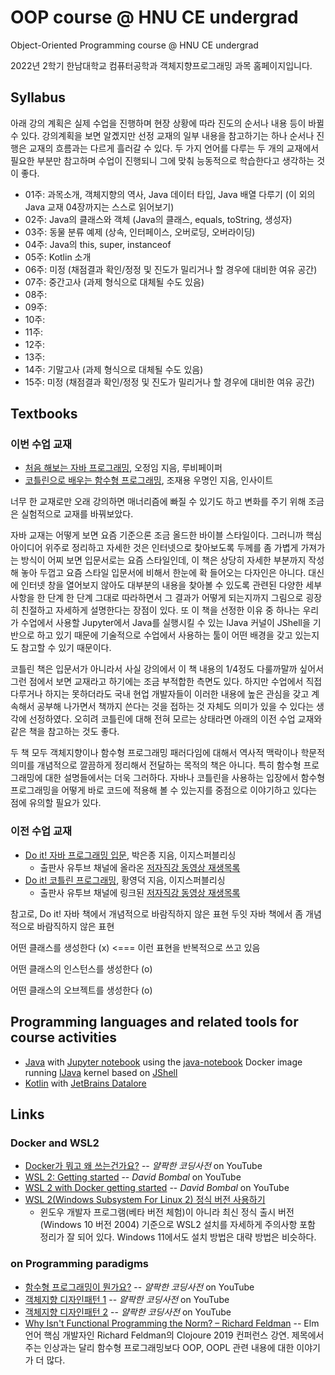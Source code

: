 # OOP course @ HNU CE undergrad
Object-Oriented Programming course @ HNU CE undergrad

2022년 2학기 한남대학교 컴퓨터공학과 객체지향프로그래밍 과목 홈페이지입니다.

## Syllabus 
아래 강의 계획은 실제 수업을 진행하며 현장 상황에 따라 진도의 순서나 내용 등이 바뀔 수 있다.
강의계획을 보면 알곘지만 선정 교재의 일부 내용을 참고하기는 하나 순서나 진행은 교재의 흐름과는 다르게 흘러갈 수 있다.
두 가지 언어를 다루는 두 개의 교재에서 필요한 부분만 참고하며 수업이 진행되니 그에 맞춰 능동적으로 학습한다고 생각하는 것이 좋다.

* 01주: 과목소개, 객체지향의 역사, Java 데이터 타입, Java 배열 다루기 (이 외의 Java 교재 04장까지는 스스로 읽어보기) 
* 02주: Java의 클래스와 객체  (Java의 클래스, equals, toString, 생성자)
* 03주: 동물 분류 예제 (상속, 인터페이스, 오버로딩, 오버라이딩)
* 04주: Java의 this, super, instanceof
* 05주: Kotlin 소개
* 06주: 미정 (채점결과 확인/정정 및 진도가 밀리거나 할 경우에 대비한 여유 공간)
* 07주: 중간고사 (과제 형식으로 대체될 수도 있음)
* 08주: 
* 09주:
* 10주:
* 11주:
* 12주:
* 13주:
* 14주: 기말고사 (과제 형식으로 대체될 수도 있음)
* 15주: 미정 (채점결과 확인/정정 및 진도가 밀리거나 할 경우에 대비한 여유 공간)

## Textbooks
### 이번 수업 교재
* [처음 해보는 자바 프로그래밍](https://www.rubypaper.co.kr/entry/%EC%B2%98%EC%9D%8C-%ED%95%B4%EB%B3%B4%EB%8A%94-%EC%9E%90%EB%B0%94-%ED%94%84%EB%A1%9C%EA%B7%B8%EB%9E%98%EB%B0%8D), 오정임 지음, 루비페이퍼
* [코틀린으로 배우는 함수형 프로그래밍](https://blog.insightbook.co.kr/2019/12/12/%EC%BD%94%ED%8B%80%EB%A6%B0%EC%9C%BC%EB%A1%9C-%EB%B0%B0%EC%9A%B0%EB%8A%94-%ED%95%A8%EC%88%98%ED%98%95-%ED%94%84%EB%A1%9C%EA%B7%B8%EB%9E%98%EB%B0%8D/), 조재용 우명인 지음, 인사이트

너무 한 교재로만 오래 강의하면 매너리즘에 빠질 수 있기도 하고 변화를 주기 위해 조금은 실험적으로 교재를 바꿔보았다.

자바 교재는 어떻게 보면 요즘 기준으론 조금 올드한 바이블 스타일이다.
그러니까 핵심 아이디어 위주로 정리하고 자세한 것은 인터넷으로 찾아보도록 두께를 좀 가볍게 가져가는 방식이 어찌 보면 입문서로는 요즘 스타일인데,
이 책은 상당히 자세한 부분까지 작성해 놓아 두껍고 요즘 스타일 입문서에 비해서 한눈에 확 들어오는 다자인은 아니다.
대신에 인터넷 창을 열어보지 않아도 대부분의 내용을 찾아볼 수 있도록 관련된 다양한 세부사항을 한 단계 한 단계 그대로 따라하면서 그 결과가 어떻게 되는지까지 그림으로 굉장히 친절하고 자세하게 설명한다는 장점이 있다. 또 이 책을 선정한 이유 중 하나는 우리가 수업에서 사용할 Jupyter에서 Java를 실행시킬 수 있는 IJava 커널이 JShell을 기반으로 하고 있기 때문에 기술적으로 수업에서 사용하는 툴이 어떤 배경을 갖고 있는지도 참고할 수 있기 때문이다.

코틀린 책은 입문서가 아니라서 사실 강의에서 이 책 내용의 1/4정도 다룰까말까 싶어서 그런 점에서 보면 교재라고 하기에는 조금 부적합한 측면도 있다.
하지만 수업에서 직접 다루거나 하지는 못하더라도 국내 현업 개발자들이 이러한 내용에 높은 관심을 갖고 계속해서 공부해 나가면서 책까지 쓴다는 것을 접하는 것 자체도 의미가 있을 수 있다는 생각에 선정하였다. 오히려 코틀린에 대해 전혀 모르는 상태라면 아래의 이전 수업 교재와 같은 책을 참고하는 것도 좋다.

두 책 모두 객체지향이나 함수형 프로그래밍 패러다임에 대해서 역사적 맥락이나 학문적 의미를 개념적으로 깔끔하게 정리해서 전달하는 목적의 책은 아니다. 특히 함수형 프로그래밍에 대한 설명들에서는 더욱 그러하다. 자바나 코틀린을 사용하는 입장에서 함수형 프로그래밍을 어떻게 바로 코드에 적용해 볼 수 있는지를 중점으로 이야기하고 있다는 점에 유의할 필요가 있다.

### 이전 수업 교재
* [Do it! 자바 프로그래밍 입문](http://www.easyspub.co.kr/20_Menu/BookView/267), 박은종 지음, 이지스퍼블리싱
  - 출판사 유투브 채널에 올라온 [저자직강 동영상 재생목록](https://www.youtube.com/playlist?list=PLG7te9eYUi7typZrH4fqXvs4E22ZFn1Nj)
* [Do it! 코틀린 프로그래밍](http://www.easyspub.co.kr/20_Menu/BookView/312), 황영덕 지음, 이지스퍼블리싱
  - 출판사 유투브 채널에 링크된 [저자직강 동영상 재생목록](https://www.youtube.com/playlist?list=PLccJpFPBw-NxL6agtfLvjtX8ohcZqDc17)

참고로, Do it! 자바 책에서 개념적으로 바람직하지 않은 표현
두잇 자바 책에서 좀 개념적으로 바람직하지 않은 표현

어떤 클래스를 생성한다 (x) <=== 이런 표현을 반복적으로 쓰고 있음

어떤 클래스의 인스턴스를 생성한다 (o)

어떤 클래스의 오브젝트를 생성한다 (o)

## Programming languages and related tools for course activities
 * [Java](https://www.oracle.com/kr/java/)
   with [Jupyter notebook](https://jupyter.org/)
   using the [java-notebook](https://github.com/jbindinga/java-notebook) Docker image
   running [IJava](https://github.com/SpencerPark/IJava) kernel
   based on [JShell](https://docs.oracle.com/javase/9/jshell/introduction-jshell.htm)
* [Kotlin](https://kotlinlang.org/)
   with [JetBrains Datalore](https://datalore.jetbrains.com/)

## Links

### Docker and WSL2
* [Docker가 뭐고 왜 쓰는건가요?](https://youtu.be/tPjpcsgxgWc) -- *얄팍한 코딩사전* on YouTube
* [WSL 2: Getting started](https://youtu.be/_fntjriRe48) -- *David Bombal* on YouTube
* [WSL 2 with Docker getting started](https://youtu.be/5RQbdMn04Oc) -- *David Bombal* on YouTube
* [WSL 2(Windows Subsystem For Linux 2) 정식 버전 사용하기](https://www.lesstif.com/software-architect/wsl-2-windows-subsystem-for-linux-2-89555812.html)
    - 윈도우 개발자 프로그램(베타 버전 체험)이 아니라 최신 정식 출시 버전(Windows 10 버전 2004) 기준으로 WSL2 설치를 자세하게 주의사항 포함 정리가 잘 되어 있다. Windows 11에서도 설치 방법은 대략 방법은 비슷하다.

### on Programming paradigms
* [함수형 프로그래밍이 뭔가요?](https://youtu.be/jVG5jvOzu9Y) -- *얄팍한 코딩사전* on YouTube
* [객체지향 디자인패턴 1](https://youtu.be/lJES5TQTTWE) -- *얄팍한 코딩사전* on YouTube
* [객체지향 디자인패턴 2](https://youtu.be/q3_WXP9pPUQ) -- *얄팍한 코딩사전* on YouTube
* [Why Isn't Functional Programming the Norm? – Richard Feldman](https://youtu.be/QyJZzq0v7Z4) -- Elm 언어 핵심 개발자인 Richard Feldman의 Clojoure 2019 컨퍼런스 강연. 제목에서 주는 인상과는 달리 함수형 프로그래밍보다 OOP, OOPL 관련 내용에 대한 이야기가 더 많다.

